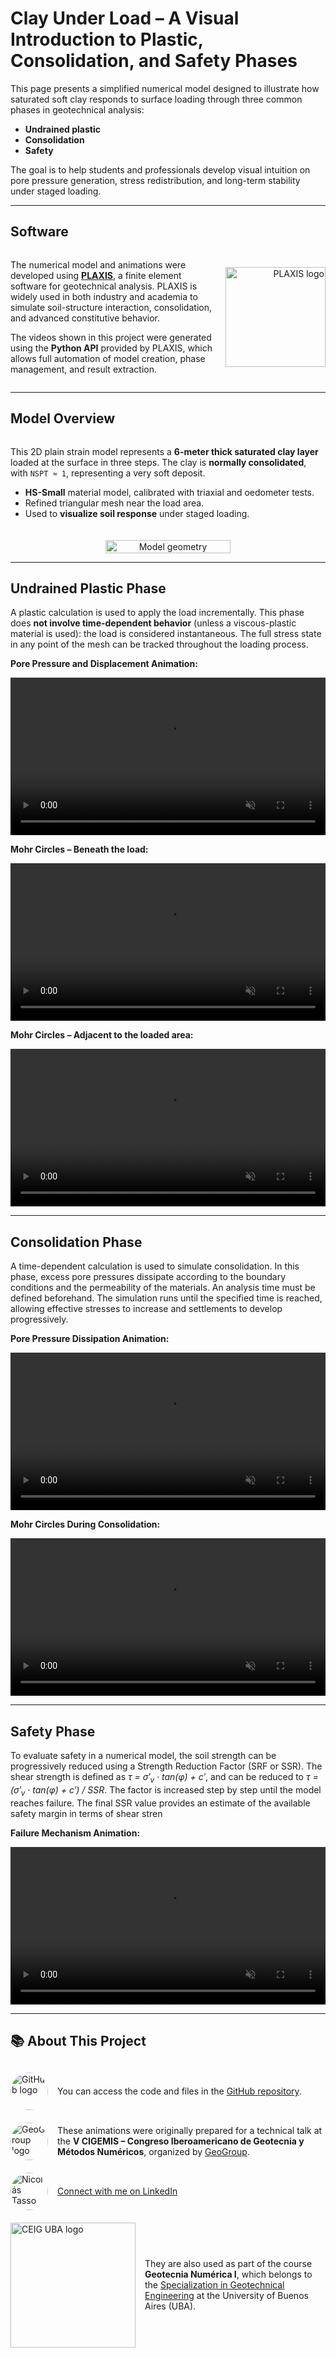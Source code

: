 # Clay Under Load – A Visual Introduction to Plastic, Consolidation, and Safety Phases

This page presents a simplified numerical model designed to illustrate how saturated soft clay responds to surface loading through three common phases in geotechnical analysis:

- **Undrained plastic**
- **Consolidation**
- **Safety**

The goal is to help students and professionals develop visual intuition on pore pressure generation, stress redistribution, and long-term stability under staged loading.


---

<h2>Software</h2>

<div style="display: flex; justify-content: space-between; align-items: center; flex-wrap: wrap; gap: 10px;">

  <div style="flex: 1; min-width: 300px;">
    <p>
      The numerical model and animations were developed using 
      <a href="https://www.plaxis.com/" target="_blank"><strong>PLAXIS</strong></a>, a finite element software for geotechnical analysis. PLAXIS is widely used in both industry and academia to simulate soil-structure interaction, consolidation, and advanced constitutive behavior.
    </p>
    <p>
      The videos shown in this project were generated using the <strong>Python API</strong> provided by PLAXIS, which allows full automation of model creation, phase management, and result extraction.
    </p>
  </div>

  <div style="flex: 0 0 160px; text-align: right;">
    <img src="assets/plaxis-logo.png" alt="PLAXIS logo" style="width: 160px;">
  </div>

</div>


---

<h2>Model Overview</h2>

<div style="display: flex; flex-wrap: wrap; align-items: center; justify-content: space-between; gap: 20px;">

  <div style="flex: 1; min-width: 300px;">
    <p>
      This 2D plain strain model represents a <strong>6-meter thick saturated clay layer</strong> loaded at the surface in three steps. The clay is <strong>normally consolidated</strong>, with <code>NSPT ≈ 1</code>, representing a very soft deposit.
    </p>
    <ul>
      <li><strong>HS-Small</strong> material model, calibrated with triaxial and oedometer tests.</li>
      <li>Refined triangular mesh near the load area.</li>
      <li>Used to <strong>visualize soil response</strong> under staged loading.</li>
    </ul>
  </div>

  <div style="flex: 1; min-width: 300px; text-align: center;">
    <img src="assets/model-sketch.svg" alt="Model geometry" style="width: 100%; max-width: 200px;">
  </div>

</div>

---

## Undrained Plastic Phase

<p>
A plastic calculation is used to apply the load incrementally. This phase does <strong>not involve time-dependent behavior</strong> (unless a viscous-plastic material is used): the load is considered instantaneous. The full stress state in any point of the mesh can be tracked throughout the loading process.
</p>

**Pore Pressure and Displacement Animation:**

<p align="center">
  <video autoplay muted loop playsinline controls style="width: 100%; max-width: 100%;">
    <source src="assets/LoadEng.mp4" type="video/mp4">
  </video>
</p>

**Mohr Circles – Beneath the load:**

<p align="center">
  <video autoplay muted loop playsinline controls style="width: 100%; max-width: 100%;">
    <source src="assets/LoadMC_1_Eng.mp4" type="video/mp4">
  </video>
</p>

**Mohr Circles – Adjacent to the loaded area:**

<p align="center">
  <video autoplay muted loop playsinline controls style="width: 100%; max-width: 100%;">
    <source src="assets/LoadMC_2_Eng.mp4" type="video/mp4">
  </video>
</p>

---

## Consolidation Phase

<p>
A time-dependent calculation is used to simulate consolidation. In this phase, excess pore pressures dissipate according to the boundary conditions and the permeability of the materials. An analysis time must be defined beforehand. The simulation runs until the specified time is reached, allowing effective stresses to increase and settlements to develop progressively.
</p>


**Pore Pressure Dissipation Animation:**

<p align="center">
  <video autoplay muted loop playsinline controls style="width: 100%; max-width: 100%;">
    <source src="assets/Cons2_Eng.mp4" type="video/mp4">
  </video>
</p>

**Mohr Circles During Consolidation:**

<p align="center">
  <video autoplay muted loop playsinline controls style="width: 100%; max-width: 100%;">
    <source src="assets/ConsMC_1_Eng.mp4" type="video/mp4">
  </video>
</p>

---

## Safety Phase

<p>
To evaluate safety in a numerical model, the soil strength can be progressively reduced using a Strength Reduction Factor (SRF or SSR). The shear strength is defined as <em>τ = σ′<sub>v</sub> · tan(φ) + c′</em>, and can be reduced to <em>τ = (σ′<sub>v</sub> · tan(φ) + c′) / SSR</em>. The factor is increased step by step until the model reaches failure. The final SSR value provides an estimate of the available safety margin in terms of shear stren

**Failure Mechanism Animation:**

<p align="center">
  <video autoplay muted loop playsinline controls style="width: 100%; max-width: 100%;">
    <source src="assets/SSR.mp4" type="video/mp4">
  </video>
</p>

---

## 📚 About This Project

<div style="display: flex; flex-direction: column; gap: 20px; margin-top: 30px;">

  <div style="display: flex; align-items: center; gap: 15px;">
    <img src="assets/github-logo.png" alt="GitHub logo" style="width: 60px; border-radius: 50%;">
    <span>
      You can access the code and files in the
      <a href="https://github.com/ntasso/plaxis-animations" target="_blank">GitHub repository</a>.
    </span>
  </div>

  <div style="display: flex; align-items: center; gap: 15px;">
    <img src="assets/geogroup-logo2.png" alt="GeoGroup logo" style="width: 60px; border-radius: 50%;">
    <span>
      These animations were originally prepared for a technical talk at the <strong>V CIGEMIS – Congreso Iberoamericano de Geotecnia y Métodos Numéricos</strong>, organized by
      <a href="https://geogroupuni.com/" target="_blank">GeoGroup</a>.
    </span>
  </div>

  <div style="display: flex; align-items: center; gap: 15px;">
    <img src="assets/profile.jpg" alt="Nicolás Tasso" style="width: 60px; border-radius: 50%;">
    <a href="https://www.linkedin.com/in/nicolas-tasso/" target="_blank">Connect with me on LinkedIn</a>
  </div>

  <div style="display: flex; align-items: center; gap: 15px;">
    <img src="assets/fiuba-logo.png" alt="CEIG UBA logo" style="width: 200px;">
    <span>
      They are also used as part of the course <strong>Geotecnia Numérica I</strong>, which belongs to the
      <a href="https://www.fi.uba.ar/posgrado/carreras-de-especializacion/ingenieria-geotecnica" target="_blank">Specialization in Geotechnical Engineering</a> at the University of Buenos Aires (UBA).
    </span>
  </div>
</div>
